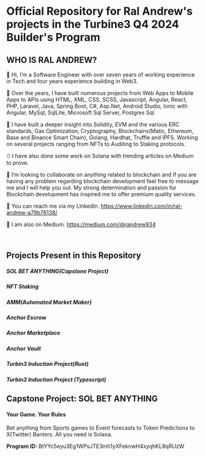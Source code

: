 # Official Repository for Ral Andrew's projects in the Turbine3 Q4 2024 Builder's Program

<h2>WHO IS RAL ANDREW?</h2>

👋 Hi, I’m a Software Engineer with over seven years of working experience in Tech and four years experience building in Web3.

🧧 Over the years, I have built numerous projects from Web Apps to Mobile Apps to APIs using HTML, XML, CSS, SCSS, Javascript, Angular, React, PHP, Laravel, Java, 
   Spring Boot, C#, Asp.Net, Android Studio, Ionic with Angular, MySql, SqlLite, Microsoft Sql Server, Postgres Sql.
   
👀 I have built a deeper insight into Solidity, EVM and the various ERC standards, Gas Optimization, Cryptography, Blockchains(Matic, Ethereum, Base and Binance Smart Chain), Golang, Hardhat, Truffle and IPFS. 
    Working on several projects ranging from NFTs to Auditing to Staking protocols.

⏱ I have also done some work on Solana with trending articles on Medium to prove.

💞️ I’m looking to collaborate on anything related to blockchain and if you are having any problem regarding blockchain development feel free to message me and I will help you out. My strong determination and 
    passion for Blockchain development has inspired me to offer premium quality services.

📣 You can reach me via my LinkedIn. https://www.linkedin.com/in/ral-andrew-a79b76138/

📰 I am also on Medium. https://medium.com/@randrew934

</br>

<h2>Projects Present in this Repository </h2>

<h5>SOL BET ANYTHING(Capstone Project)</h5>
<h5>NFT Staking</h5>
<h5>AMM(Automated Market Maker)</h5>
<h5>Anchor Escrow</h5>
<h5>Anchor Marketplace</h5>
<h5>Anchor Vault</h5>
<h5>Turbin3 Induction Project(Rust)</h5>
<h5>Turbin3 Induction Project (Typescript)</h5>



<h2>Capstone Project: SOL BET ANYTHING </h2>

#### Your Game. Your Rules

Bet anything from Sports games to Event forecasts to Token Predictions to X(Twitter) Banters. All you need is Solana.

**Program ID:** BtYYc5eyu3Eg1WPsJTE3mh1yXFeknwH4xyqhKL8qRUzW
